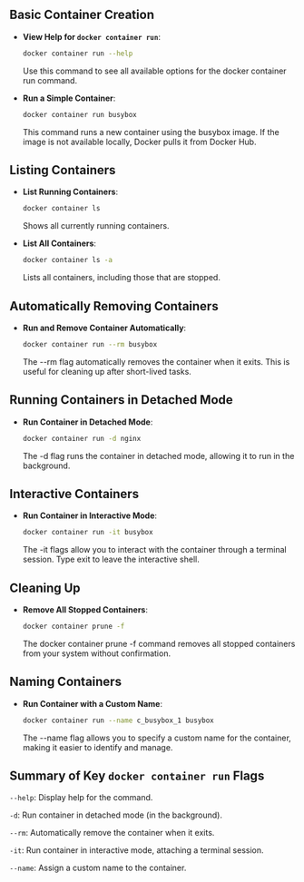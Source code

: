 
## Basic Container Creation

- **View Help for `docker container run`**:
    ```bash
    docker container run --help
    ```
    Use this command to see all available options for the docker container run command.

- **Run a Simple Container**:
    ```bash
    docker container run busybox
    ```
    This command runs a new container using the busybox image. If the image is not available locally, Docker pulls it   from Docker Hub.

## Listing Containers

- **List Running Containers**:
    ```bash
    docker container ls
    ```
    Shows all currently running containers.

- **List All Containers**:
    ```bash
    docker container ls -a
    ```
    Lists all containers, including those that are stopped.

## Automatically Removing Containers

- **Run and Remove Container Automatically**:
    ```bash
    docker container run --rm busybox
    ```
    The --rm flag automatically removes the container   when it exits. This is useful for cleaning up     after short-lived tasks.

## Running Containers in Detached Mode

- **Run Container in Detached Mode**:
    ```bash
    docker container run -d nginx
    ```
    The -d flag runs the container in detached mode,    allowing it to run in the background.

## Interactive Containers

- **Run Container in Interactive Mode**:
    ```bash
    docker container run -it busybox
    ```
    The -it flags allow you to interact with the    container through a terminal session. Type exit to     leave the interactive shell.

## Cleaning Up
- **Remove All Stopped Containers**:
    ```bash
    docker container prune -f
    ```
    The docker container prune -f command removes all   stopped containers from your system without   confirmation.

## Naming Containers
- **Run Container with a Custom Name**:
    ```bash
    docker container run --name c_busybox_1 busybox
    ```
    The --name flag allows you to specify a custom  name for the container, making it easier to  identify and manage.

## Summary of Key `docker container run` Flags

`--help`: Display help for the command.

`-d`: Run container in detached mode (in the background).

`--rm`: Automatically remove the container when it exits.

`-it`: Run container in interactive mode, attaching a terminal session.

`--name`: Assign a custom name to the container.